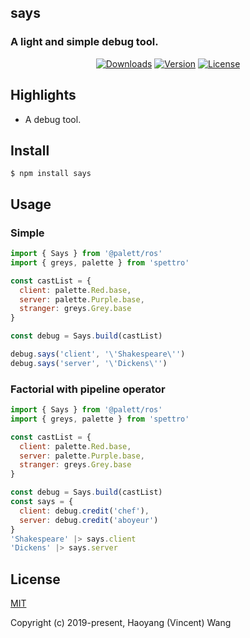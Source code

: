 ## says
### A light and simple debug tool.

<p align="center">
  <a href="https://npmcharts.com/compare/says?minimal=true"><img src="https://img.shields.io/npm/dm/says.svg" alt="Downloads"></a>
  <a href="https://www.npmjs.com/package/says"><img src="https://img.shields.io/npm/v/says.svg" alt="Version"></a>
  <a href="https://www.npmjs.com/package/says"><img src="https://img.shields.io/npm/l/says.svg" alt="License"></a>
</p>

## Highlights

- A debug tool.

## Install

```console
$ npm install says
```

## Usage

### Simple
```js
import { Says } from '@palett/ros'
import { greys, palette } from 'spettro'

const castList = {
  client: palette.Red.base,
  server: palette.Purple.base,
  stranger: greys.Grey.base
}

const debug = Says.build(castList)

debug.says('client', '\'Shakespeare\'')
debug.says('server', '\'Dickens\'')
```

### Factorial with pipeline operator
```js
import { Says } from '@palett/ros'
import { greys, palette } from 'spettro'

const castList = {
  client: palette.Red.base,
  server: palette.Purple.base,
  stranger: greys.Grey.base
}

const debug = Says.build(castList)
const says = {
  client: debug.credit('chef'),
  server: debug.credit('aboyeur')
}
'Shakespeare' |> says.client
'Dickens' |> says.server
```

## License

[MIT](http://opensource.org/licenses/MIT)

Copyright (c) 2019-present, Haoyang (Vincent) Wang
